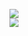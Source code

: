 [![](https://img.shields.io/badge/Made%20With-Github%20Spray-lightgrey.svg?style=for-the-badge&logo=github)](https://github.com/Annihil/github-spray#5160)  
[![](https://i.imgur.com/2DrTn0Z.gif)](https://github.com/Annihil/github-spray)